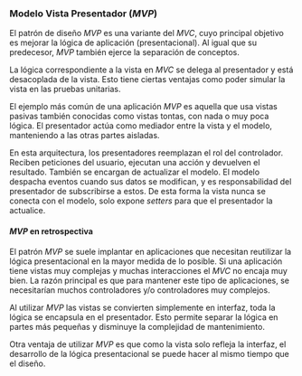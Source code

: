 ### Modelo Vista Presentador (_MVP_)
El patrón de diseño _MVP_ es una variante del _MVC_, cuyo principal objetivo es mejorar la lógica de aplicación (presentacional). Al igual que su predecesor, _MVP_ también ejerce la separación de conceptos.

La lógica correspondiente a la vista en _MVC_ se delega al presentador y está desacoplada de la vista. Esto tiene ciertas ventajas como poder simular la vista en las pruebas unitarias.

El ejemplo más común de una aplicación _MVP_ es aquella que usa vistas pasivas también conocidas como vistas tontas, con nada o muy poca lógica. El presentador actúa como mediador entre la vista y el modelo, manteniendo a las otras partes aisladas.

En esta arquitectura, los presentadores reemplazan el rol del controlador. Reciben peticiones del usuario, ejecutan una acción y devuelven el resultado. También se encargan de actualizar el modelo. El modelo despacha eventos cuando sus datos se modifican, y es responsabilidad del presentador de subscribirse a estos. De esta forma la vista nunca se conecta con el modelo, solo expone _setters_ para que el presentador la actualice.

#### _MVP_ en retrospectiva
El patrón _MVP_ se suele implantar en aplicaciones que necesitan reutilizar la lógica presentacional en la mayor medida de lo posible. Si una aplicación tiene vistas muy complejas y muchas interacciones el _MVC_ no encaja muy bien. La razón principal es que para mantener este tipo de aplicaciones, se necesitarían muchos controladores y/o controladores muy complejos.

Al utilizar _MVP_ las vistas se convierten simplemente en interfaz, toda la lógica se encapsula en el presentador. Esto permite separar la lógica en partes más pequeñas y disminuye la complejidad de mantenimiento.

Otra ventaja de utilizar _MVP_ es que como la vista solo refleja la interfaz, el desarrollo de la lógica presentacional se puede hacer al mismo tiempo que el diseño.